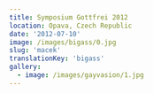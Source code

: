 ```yaml
---
title: Symposium Gottfrei 2012
location: Opava, Czech Republic
date: '2012-07-10'
image: /images/bigass/0.jpg
slug: 'macek'
translationKey: 'bigass'
gallery:
  - image: /images/gayvasion/1.jpg
---
```

